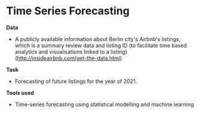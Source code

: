 # Time Series Forecasting

**Data**
 - A publicly available information about Berlin city's Airbnb's listings, which is a summary review data and listing ID (to facilitate time based analytics and visualisations linked to a listing) (http://insideairbnb.com/get-the-data.html)

**Task**
 - Forecasting of future listings for the year of 2021.

**Tools used**
 - Time-series forecasting using statistical modelling and machine learning
